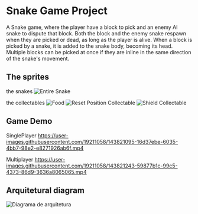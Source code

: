 # Snake Game Project
A Snake game, where the player have a block to pick and an enemy AI snake to dispute that block. Both the block and the enemy snake respawn when they are picked or dead, as long as the player is alive.
When a block is picked by a snake, it is added to the snake body, becoming its head. Multiple blocks can be picked at once if they are inline in the same direction of the snake's movement.

The sprites
-----
the snakes
![Entire Snake](https://user-images.githubusercontent.com/19211058/143821824-91ccde40-c40f-44b1-9aad-fceaf9f13dc5.png)


the collectables
![Food](https://user-images.githubusercontent.com/19211058/143821717-71c6bb50-41cc-450f-b885-61a85ee7ee94.png)
![Reset Position Collectable](https://user-images.githubusercontent.com/19211058/143821726-24bec2ff-ca43-44ba-92be-111bef315c16.png)
![Shield Collectable](https://user-images.githubusercontent.com/19211058/143821733-07441e7c-be18-47fe-91a3-1f7ab92e1365.png)


Game Demo
-----
SinglePlayer
https://user-images.githubusercontent.com/19211058/143821095-16d37ebe-6035-4bb7-98e2-e8271926ab6f.mp4


Multiplayer
https://user-images.githubusercontent.com/19211058/143821243-59877b1c-99c5-4373-86d9-3636a8065065.mp4

Arquitetural diagram
-----
![Diagrama de arquitetura](https://user-images.githubusercontent.com/19211058/143820193-00c38b45-cd49-4c15-9f4b-57ada99735ac.png)

